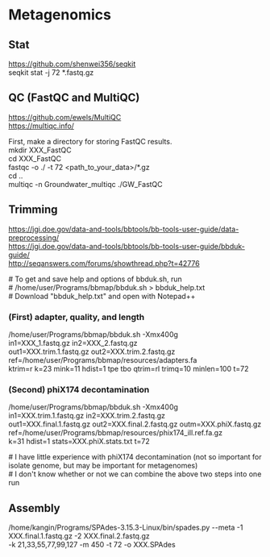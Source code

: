 # Metagenomics

## Stat
https://github.com/shenwei356/seqkit  
seqkit stat -j 72 *.fastq.gz

## QC (FastQC and MultiQC)  
https://github.com/ewels/MultiQC  
https://multiqc.info/  

First, make a directory for storing FastQC results.  
mkdir XXX_FastQC  
cd XXX_FastQC  
fastqc -o ./ -t 72 <path_to_your_data>/*.gz  
cd ..  
multiqc -n Groundwater_multiqc ./GW_FastQC  

## Trimming
https://jgi.doe.gov/data-and-tools/bbtools/bb-tools-user-guide/data-preprocessing/  
https://jgi.doe.gov/data-and-tools/bbtools/bb-tools-user-guide/bbduk-guide/  
http://seqanswers.com/forums/showthread.php?t=42776  

\# To get and save help and options of bbduk.sh, run  
\# /home/user/Programs/bbmap/bbduk.sh > bbduk_help.txt  
\# Download "bbduk_help.txt" and open with Notepad++  


### (First) adapter, quality, and length
/home/user/Programs/bbmap/bbduk.sh -Xmx400g \
 in1=XXX_1.fastq.gz in2=XXX_2.fastq.gz \
 out1=XXX.trim.1.fastq.gz out2=XXX.trim.2.fastq.gz \
 ref=/home/user/Programs/bbmap/resources/adapters.fa \
 ktrim=r k=23 mink=11 hdist=1 tpe tbo qtrim=rl trimq=10 minlen=100 t=72

### (Second) phiX174 decontamination
/home/user/Programs/bbmap/bbduk.sh -Xmx400g \
 in1=XXX.trim.1.fastq.gz in2=XXX.trim.2.fastq.gz \
 out1=XXX.final.1.fastq.gz out2=XXX.final.2.fastq.gz outm=XXX.phiX.fastq.gz \
 ref=/home/user/Programs/bbmap/resources/phix174_ill.ref.fa.gz \
 k=31 hdist=1 stats=XXX.phiX.stats.txt t=72

\# I have little experience with phiX174 decontamination (not so important for isolate genome, but may be important for metagenomes)  
\# I don't know whether or not we can combine the above two steps into one run  

## Assembly
/home/kangin/Programs/SPAdes-3.15.3-Linux/bin/spades.py --meta -1 XXX.final.1.fastq.gz -2 XXX.final.2.fastq.gz \
 -k 21,33,55,77,99,127 -m 450 -t 72 -o XXX.SPAdes
 
 
 
